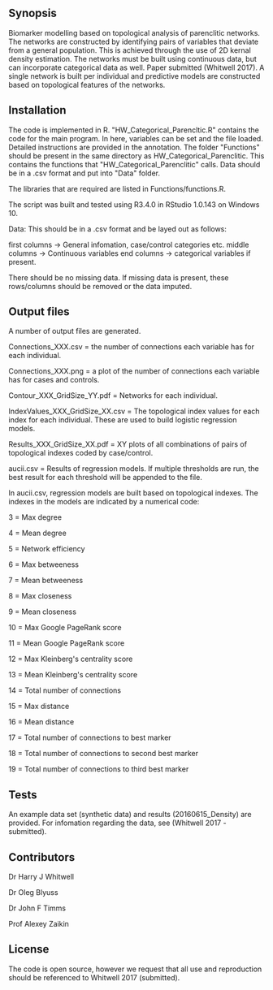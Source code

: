 ## Synopsis

Biomarker modelling based on topological analysis of parenclitic networks. The networks are constructed by identifying pairs of variables
that deviate from a general population. This is achieved through the use of 2D kernal density estimation. The networks must be built using
continuous data, but can incorporate categorical data as well. Paper submitted (Whitwell 2017). A single network is built per individual
and predictive models are constructed based on topological features of the networks.

## Installation

The code is implemented in R. "HW_Categorical_Parencltic.R" contains the code for the main program. In here, variables can be set and the file loaded. Detailed instructions are provided in the annotation. 
The folder "Functions" should be present in the same directory as HW_Categorical_Parenclitic. This contains the functions that "HW_Categorical_Parenclitic" calls. Data should be in a .csv format and
put into "Data" folder.

The libraries that are required are listed in Functions/functions.R.

The script was built and tested using R3.4.0 in RStudio 1.0.143 on Windows 10.

Data: This should be in a .csv format and be layed out as follows:

first columns -> General infomation, case/control categories etc.
middle columns -> Continuous variables
end columns -> categorical variables if present.

There should be no missing data. If missing data is present, these rows/columns should be removed or the data imputed.

## Output files

A number of output files are generated.

Connections_XXX.csv = the number of connections each variable has for each individual.

Connections_XXX.png = a plot of the number of connections each variable has for cases and controls.

Contour_XXX_GridSize_YY.pdf = Networks for each individual.

IndexValues_XXX_GridSize_XX.csv = The topological index values for each index for each individual. These are used to build logistic regression models.

Results_XXX_GridSize_XX.pdf = XY plots of all combinations of pairs of topological indexes coded by case/control.

aucii.csv = Results of regression models. If multiple thresholds are run, the best result for each threshold will be appended to the file.

In aucii.csv, regression models are built based on topological indexes. The indexes in the models are indicated by a numerical code:

3 = Max degree

4 = Mean degree

5 = Network efficiency

6 = Max betweeness

7 = Mean betweeness

8 = Max closeness

9 = Mean closeness

10 = Max Google PageRank score

11 = Mean Google PageRank score

12 = Max Kleinberg's centrality score

13 = Mean Kleinberg's centrality score

14 = Total number of connections

15 = Max distance

16 = Mean distance

17 = Total number of connections to best marker

18 = Total number of connections to second best marker

19 = Total number of connections to third best marker

## Tests

An example data set (synthetic data) and results (20160615_Density) are provided. For infomation regarding the data, see (Whitwell 2017 - submitted).

## Contributors

Dr Harry J Whitwell

Dr Oleg Blyuss

Dr John F Timms

Prof Alexey Zaikin

## License

The code is open source, however we request that all use and reproduction should be referenced to Whitwell 2017 (submitted).